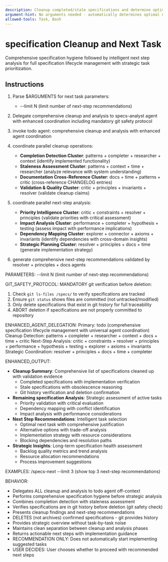 ```yaml
---
description: Cleanup completed/stale specifications and determine optimal next task with strategic prioritization.
argument-hint: No arguments needed - automatically determines optimal next task.
allowed-tools: Task, Bash
---
```


# specification Cleanup and Next Task

Comprehensive specification hygiene followed by intelligent next step analysis for full specification lifecycle management with strategic task prioritization.

## Instructions

1. Parse $ARGUMENTS for next task parameters:
   - --limit N (limit number of next-step recommendations)

2. Delegate comprehensive cleanup and analysis to specs-analyst agent with enhanced coordination including mandatory git safety protocol
1. invoke todo agent: comprehensive cleanup and analysis with enhanced agent coordination
2. coordinate parallel cleanup operations:
   - **Completion Detection Cluster**: patterns + completer + researcher + context (identify implemented functionality)
   - **Staleness Assessment Cluster**: patterns + context + time + researcher (analyze relevance with system understanding)
   - **Documentation Cross-Reference Cluster**: docs + time + patterns + critic (cross-reference CHANGELOG entries)
   - **Validation & Quality Cluster**: critic + principles + invariants + resolver (validate cleanup claims)
3. coordinate parallel next-step analysis:
   - **Priority Intelligence Cluster**: critic + constraints + resolver + principles (validate priorities with critical assessment)
   - **Impact Analysis Cluster**: performance + completer + hypothesis + testing (assess impact with performance implications)
   - **Dependency Mapping Cluster**: explorer + connector + axioms + invariants (identify dependencies with cross-domain insights)
   - **Strategic Planning Cluster**: resolver + principles + docs + time (generate implementation strategy)
4. generate comprehensive next-step recommendations validated by resolver + principles + docs agents

PARAMETERS:
--limit N (limit number of next-step recommendations)

GIT_SAFETY_PROTOCOL:
MANDATORY git verification before deletion:
1. Check `git ls-files /specs/` to verify specifications are tracked
2. Ensure `git status` shows files are committed (not untracked/modified)
3. Only delete specifications that exist in git history for full traceability
4. ABORT deletion if specifications are not properly committed to repository

ENHANCED_AGENT_DELEGATION:
Primary: todo (comprehensive specification lifecycle management with universal agent coordination)
Cleanup Detection: patterns + completer + researcher + context + docs + time + critic
Next-Step Analysis: critic + constraints + resolver + principles + performance + hypothesis + testing + explorer + axioms + invariants
Strategic Coordination: resolver + principles + docs + time + completer

ENHANCED_OUTPUT:
- **Cleanup Summary**: Comprehensive list of specifications cleaned up with validation evidence
  - Completed specifications with implementation verification
  - Stale specifications with obsolescence reasoning
  - Git history verification and deletion confirmation
- **Remaining specification Analysis**: Strategic assessment of active tasks
  - Priority validation with critical evaluation
  - Dependency mapping with conflict identification
  - Impact analysis with performance considerations
- **Next Step Recommendations**: Intelligent task selection
  - Optimal next task with comprehensive justification
  - Alternative options with trade-off analysis
  - Implementation strategy with resource considerations
  - Blocking dependencies and resolution paths
- **Strategic Insights**: Long-term specification health assessment
  - Backlog quality metrics and trend analysis
  - Resource allocation recommendations
  - Process improvement suggestions

EXAMPLES:
/specs-next --limit 3 (show top 3 next-step recommendations)

BEHAVIOR:
- Delegates ALL cleanup and analysis to todo agent off-context
- Performs comprehensive specification hygiene before strategic analysis
- Combines completion detection with staleness assessment
- Verifies specifications are in git history before deletion (git safety check)
- Presents cleanup findings and next-step recommendations
- DELETES (not archives) confirmed specifications - git provides history
- Provides strategic overview without task-by-task noise
- Maintains clean separation between cleanup and analysis phases
- Returns actionable next steps with implementation guidance
- RECOMMENDATION ONLY: Does not automatically start implementing suggested tasks
- USER DECIDES: User chooses whether to proceed with recommended next steps